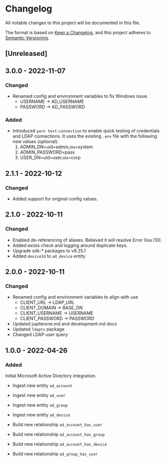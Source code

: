 # Changelog

All notable changes to this project will be documented in this file.

The format is based on [Keep a Changelog](https://keepachangelog.com/en/1.0.0/),
and this project adheres to
[Semantic Versioning](https://semver.org/spec/v2.0.0.html).

## [Unreleased]

## 3.0.0 - 2022-11-07

### Changed

- Renamed config and environment variables to fix Windows issue.
  - USERNAME -> AD_USERNAME
  - PASSWORD -> AD_PASSWORD

### Added

- Introduced `yarn test:connection` to enable quick testing of credentials and
  LDAP connections. It uses the existing `.env` file with the following new
  values (optional):
  1. ADMIN_DN=uid=admin,ou=system
  2. ADMIN_PASSWORD=pass
  3. USER_DN=uid=user,ou=corp

## 2.1.1 - 2022-10-12

### Changed

- Added support for original config values.

## 2.1.0 - 2022-10-11

### Changed

- Enabled de-referencing of aliases. Believed it will resolve Error 0xa (10).
- Added exists check and logging around duplicate keys.
- Upgrade sdk-\* packages to v8.25.1
- Added `deviceId` to `ad_device` entity

## 2.0.0 - 2022-10-11

### Changed

- Renamed config and environment variables to align with use
  - CLIENT_URL -> LDAP_URL
  - CLIENT_DOMAIN -> BASE_DN
  - CLIENT_USERNAME -> USERNAME
  - CLIENT_PASSWORD -> PASSWORD
- Updated jupiterone.md and development.md docs
- Updated `ldapts` package
- Changed LDAP user query

## 1.0.0 - 2022-04-26

### Added

Initial Microsoft Active Directory integration.

- Ingest new entity `ad_account`
- Ingest new entity `ad_user`
- Ingest new entity `ad_group`
- Ingest new entity `ad_device`

- Build new relationship `ad_account_has_user`
- Build new relationship `ad_account_has_group`
- Build new relationship `ad_account_has_device`
- Build new relationship `ad_group_has_user`
